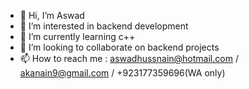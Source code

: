 - 👋 Hi, I’m Aswad
- 👀 I’m interested in backend development
- 🌱 I’m currently learning c++
- 💞️ I’m looking to collaborate on backend projects
- 📫 How to reach me : aswadhussnain@hotmail.com / akanain9@gmail.com / +923177359696(WA only)

<!---
crnayn/crnayn is a ✨ special ✨ repository because its `README.md` (this file) appears on your GitHub profile.
You can click the Preview link to take a look at your changes.
--->
